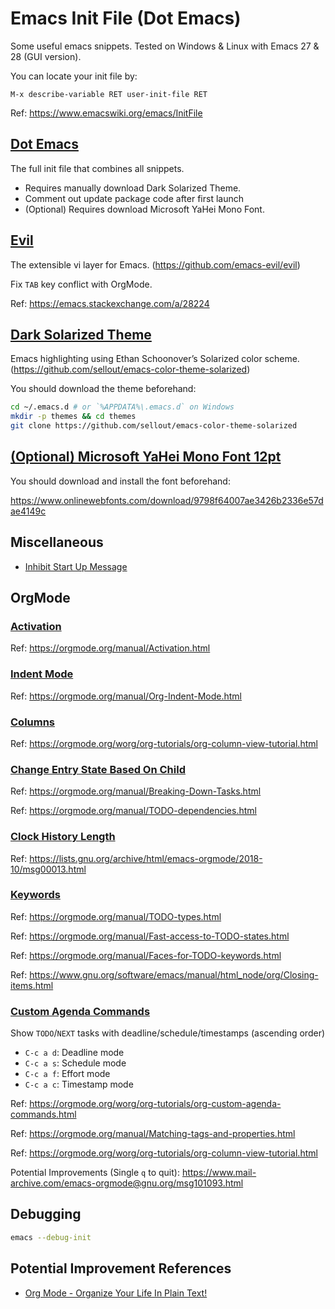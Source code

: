 # Emacs Init File (Dot Emacs)

Some useful emacs snippets. Tested on Windows & Linux with Emacs 27 & 28 (GUI version).

You can locate your init file by:

```
M-x describe-variable RET user-init-file RET
```

Ref: https://www.emacswiki.org/emacs/InitFile

## [Dot Emacs](.emacs)

The full init file that combines all snippets.
- Requires manually download Dark Solarized Theme.
- Comment out update package code after first launch
- (Optional) Requires download Microsoft YaHei Mono Font.

## [Evil](evil.el)

The extensible vi layer for Emacs. (https://github.com/emacs-evil/evil)

Fix `TAB` key conflict with OrgMode.

Ref: https://emacs.stackexchange.com/a/28224

## [Dark Solarized Theme](color-theme-solarized.el)

Emacs highlighting using Ethan Schoonover’s Solarized color scheme. (https://github.com/sellout/emacs-color-theme-solarized)

You should download the theme beforehand:

```sh
cd ~/.emacs.d # or `%APPDATA%\.emacs.d` on Windows
mkdir -p themes && cd themes
git clone https://github.com/sellout/emacs-color-theme-solarized
```

## [(Optional) Microsoft YaHei Mono Font 12pt](microsoft-yahei-mono-font-12pt.el)

You should download and install the font beforehand:

https://www.onlinewebfonts.com/download/9798f64007ae3426b2336e57dae4149c

## Miscellaneous

- [Inhibit Start Up Message](inhibit-startup-message.el)

## OrgMode

### [Activation](orgmode-activation.el)

Ref: https://orgmode.org/manual/Activation.html

### [Indent Mode](orgmode-indent-mode.el)

Ref: https://orgmode.org/manual/Org-Indent-Mode.html

### [Columns](orgmode-columns.el)

Ref: https://orgmode.org/worg/org-tutorials/org-column-view-tutorial.html

### [Change Entry State Based On Child](change-entry-state-based-on-child.el)

Ref: https://orgmode.org/manual/Breaking-Down-Tasks.html

Ref: https://orgmode.org/manual/TODO-dependencies.html

### [Clock History Length](orgmode-clock-history-length.el)

Ref: https://lists.gnu.org/archive/html/emacs-orgmode/2018-10/msg00013.html

### [Keywords](orgmode-keywords.el)

Ref: https://orgmode.org/manual/TODO-types.html

Ref: https://orgmode.org/manual/Fast-access-to-TODO-states.html

Ref: https://orgmode.org/manual/Faces-for-TODO-keywords.html

Ref: https://www.gnu.org/software/emacs/manual/html_node/org/Closing-items.html

### [Custom Agenda Commands](custom-orgmode-agenda-commands.el)

Show `TODO`/`NEXT` tasks with deadline/schedule/timestamps (ascending order)
- `C-c a d`: Deadline mode
- `C-c a s`: Schedule mode
- `C-c a f`: Effort mode
- `C-c a c`: Timestamp mode

Ref: https://orgmode.org/worg/org-tutorials/org-custom-agenda-commands.html

Ref: https://orgmode.org/manual/Matching-tags-and-properties.html

Ref: https://orgmode.org/worg/org-tutorials/org-column-view-tutorial.html

Potential Improvements (Single `q` to quit): https://www.mail-archive.com/emacs-orgmode@gnu.org/msg101093.html

## Debugging

```sh
emacs --debug-init
```

## Potential Improvement References

- [Org Mode - Organize Your Life In Plain Text!](http://doc.norang.ca/org-mode.html)
